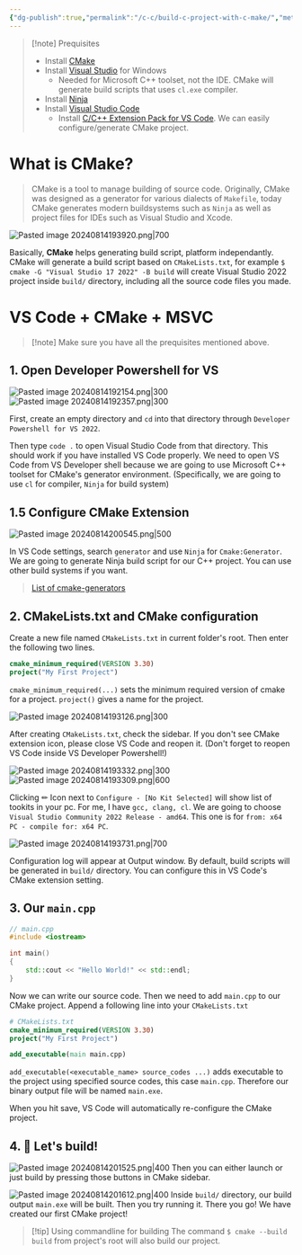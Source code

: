 ```yaml
---
{"dg-publish":true,"permalink":"/c-c/build-c-project-with-c-make/","metatags":{"og:title":"Build C++ project with CMake","og:description":"Simple CMake tutorial"}}
---
```



> [!note] Prequisites
> - Install [CMake](https://cmake.org/download/)
> - Install [Visual Studio](https://visualstudio.microsoft.com/) for Windows
> 	- Needed for Microsoft C++ toolset, not the IDE. CMake will generate build scripts that uses `cl.exe` compiler.
> - Install [Ninja](https://ninja-build.org/)
> - Install [Visual Studio Code](https://code.visualstudio.com/Download)
> 	- Install [C/C++ Extension Pack for VS Code](https://marketplace.visualstudio.com/items?itemName=ms-vscode.cpptools-extension-pack). We can easily configure/generate CMake project.

# What is CMake?

> CMake is a tool to manage building of source code. Originally, CMake was designed as a generator for various dialects of `Makefile`, today CMake generates modern buildsystems such as `Ninja` as well as project files for IDEs such as Visual Studio and Xcode.

![Pasted image 20240814193920.png|700](/img/user/000%20Assets/Attachments/Pasted%20image%2020240814193920.png)

Basically, **CMake** helps generating build script, platform independantly. CMake will generate a build script based on `CMakeLists.txt`, for example `$ cmake -G "Visual Studio 17 2022" -B build` will create Visual Studio 2022 project inside `build/` directory, including all the source code files you made.

# VS Code + CMake + MSVC

>[!note] Make sure you have all the prequisites mentioned above.

## 1. Open Developer Powershell for VS

![Pasted image 20240814192154.png|300](/img/user/000%20Assets/Attachments/Pasted%20image%2020240814192154.png)
![Pasted image 20240814192357.png|300](/img/user/000%20Assets/Attachments/Pasted%20image%2020240814192357.png)


First, create an empty directory and `cd` into that directory through `Developer Powershell for VS 2022`.

Then type `code .` to open Visual Studio Code from that directory. This should work if you have installed VS Code properly. We need to open VS Code from VS Developer shell because we are going to use Microsoft C++ toolset for CMake's generator environment. (Specifically, we are going to use `cl` for compiler, `Ninja` for build system)

## 1.5 Configure CMake Extension

![Pasted image 20240814200545.png|500](/img/user/000%20Assets/Attachments/Pasted%20image%2020240814200545.png)

In VS Code settings, search `generator` and use `Ninja` for `Cmake:Generator`. We are going to generate Ninja build script for our C++ project. You can use other build systems if you want. 

> [List of cmake-generators](https://cmake.org/cmake/help/latest/manual/cmake-generators.7.html)

## 2. CMakeLists.txt and CMake configuration

Create a new file named `CMakeLists.txt` in current folder's root. Then enter the following two lines.

```cmake
cmake_minimum_required(VERSION 3.30)
project("My First Project")
```

`cmake_minimum_required(...)` sets the minimum required version of cmake for a project. `project()` gives a name for the project.

![Pasted image 20240814193126.png|300](/img/user/000%20Assets/Attachments/Pasted%20image%2020240814193126.png)

After creating `CMakeLists.txt`, check the sidebar. If you don't see CMake extension icon, please close VS Code and reopen it. (Don't forget to reopen VS Code inside VS Developer Powershell!)

![Pasted image 20240814193332.png|300](/img/user/000%20Assets/Attachments/Pasted%20image%2020240814193332.png)
![Pasted image 20240814193309.png|600](/img/user/000%20Assets/Attachments/Pasted%20image%2020240814193309.png)

Clicking ✏ Icon next to `Configure - [No Kit Selected]` will show list of tookits in your pc. For me, I have `gcc, clang, cl`. We are going to choose `Visual Studio Community 2022 Release - amd64`. This one is for `from: x64 PC - compile for: x64 PC`.

![Pasted image 20240814193731.png|700](/img/user/000%20Assets/Attachments/Pasted%20image%2020240814193731.png)

Configuration log will appear at Output window. By default, build scripts will be generated in `build/` directory. You can configure this in VS Code's CMake extension setting.

## 3. Our `main.cpp`

```cpp
// main.cpp
#include <iostream>

int main()
{
	std::cout << "Hello World!" << std::endl;
}
```

Now we can write our source code. Then we need to add `main.cpp` to our CMake project. Append a following line into your `CMakeLists.txt`

```cmake
# CMakeLists.txt
cmake_minimum_required(VERSION 3.30)
project("My First Project")

add_executable(main main.cpp)
```

`add_executable(<executable_name> source_codes ...)` adds executable to the project using specified source codes, this case `main.cpp`. Therefore our binary output file will be named `main.exe`.

When you hit save, VS Code will automatically re-configure the CMake project.

## 4. 🚀 Let's build!

![Pasted image 20240814201525.png|400](/img/user/000%20Assets/Attachments/Pasted%20image%2020240814201525.png)
Then you can either launch or just build by pressing those buttons in CMake sidebar.

![Pasted image 20240814201612.png|400](/img/user/000%20Assets/Attachments/Pasted%20image%2020240814201612.png)
Inside `build/` directory, our build output `main.exe` will be built. Then you try running it. There you go! We have created our first CMake project!

>[!tip] Using commandline for building
> The command `$ cmake --build build` from project's root will also build our project.